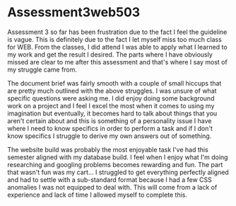 # Assessment3web503

Assessment 3 so far has been frustration due to the fact I feel the guideline is vague. This is definitely due to the fact I let myself miss too much class for WEB. From the classes, I did attend I was able to apply what I learned to my work and get the result I desired. The parts where I have obviously missed are clear to me after this assessment and that's where I say most of my struggle came from. 

The document brief was fairly smooth with a couple of small hiccups that are pretty much outlined with the above struggles. I was unsure of what specific questions were asking me. I did enjoy doing some background work on a project and I feel I excel the most when it comes to using my imagination but eventually, it becomes hard to talk about things that you aren't certain about and this is something of a personality issue I have where I need to know specifics in order to perform a task and if I don't know specifics I struggle to derive my own answers out of something. 

The website build was probably the most enjoyable task I've had this semester aligned with my database build. I feel when I enjoy what I'm doing researching and googling problems becomes rewarding and fun. The part that wasn't fun was my cart... I struggled to get everything perfectly aligned and had to settle with a sub-standard format because I had a few CSS anomalies I was not equipped to deal with. This will come from a lack of experience and lack of time I allowed myself to complete this. 